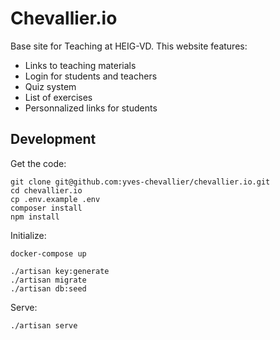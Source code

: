 # Chevallier.io

Base site for Teaching at HEIG-VD. This website features:

- Links to teaching materials
- Login for students and teachers
- Quiz system
- List of exercises
- Personnalized links for students

## Development

Get the code:

```
git clone git@github.com:yves-chevallier/chevallier.io.git
cd chevallier.io
cp .env.example .env
composer install
npm install
```

Initialize:

```
docker-compose up

./artisan key:generate
./artisan migrate
./artisan db:seed
```

Serve:

```
./artisan serve
```
